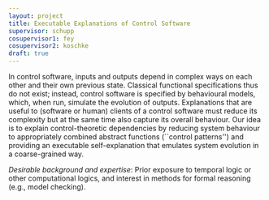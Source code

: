 ```yaml
---
layout: project
title: Executable Explanations of Control Software 
supervisor: schupp
cosupervisor1: fey
cosupervisor2: koschke
draft: true
---
```


In control software, inputs and outputs depend in complex ways 
on each other and their own 
previous state. Classical functional specifications thus do not exist; instead, control software is specified by behavioural models, which, when run, 
simulate the evolution of outputs. Explanations that are useful to (software or human) clients of a control software must reduce its complexity but at the same time 
also 
capture its overall behaviour. Our idea is to explain control-theoretic dependencies by reducing system behaviour to appropriately combined abstract functions (``control patterns'') and providing an executable self-explanation that emulates system evolution in a coarse-grained way. 

<em>Desirable background and expertise</em>:
Prior exposure to temporal logic or other computational logics, and interest in methods for formal reasoning (e.g., model checking).
